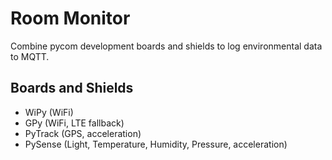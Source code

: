 # Room Monitor
Combine pycom development boards and shields to log environmental data to MQTT.

## Boards and Shields

* WiPy (WiFi)
* GPy (WiFi, LTE fallback)
* PyTrack (GPS, acceleration)
* PySense (Light, Temperature, Humidity, Pressure, acceleration)
